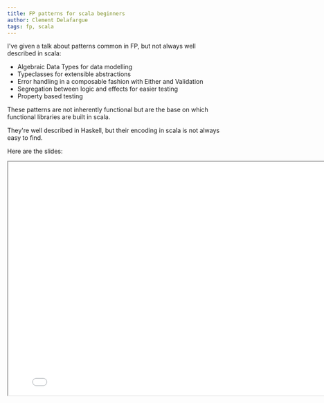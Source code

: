 ```yaml
---
title: FP patterns for scala beginners
author: Clement Delafargue
tags: fp, scala
---
```


I've given a talk about patterns common in FP, but not always well described
in scala:

 - Algebraic Data Types for data modelling
 - Typeclasses for extensible abstractions
 - Error handling in a composable fashion with Either and Validation
 - Segregation between logic and effects for easier testing
 - Property based testing

These patterns are not inherently functional but are the base on which
functional libraries are built in scala.

They're well described in Haskell, but their encoding in scala is not always
easy to find.

Here are the slides:

<iframe width="800" height="540" src="/files/embedder.html#http://clementd-files.cellar-c1.clvrcld.net/blog/fp-patterns-geecon.html" allowfullscreen />

